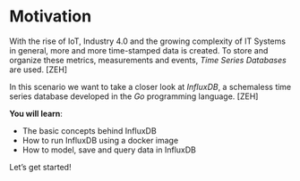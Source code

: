 # Motivation

With the rise of IoT, Industry 4.0 and the growing complexity of IT Systems in general, more and more time-stamped data is created. To store and organize these metrics, measurements and events, *Time Series Databases* are used. [ZEH]

In this scenario we want to take a closer look at *InfluxDB*, a schemaless time series database developed in the *Go* programming language. [ZEH]

**You will learn**:
-	The basic concepts behind InfluxDB
-	How to run InfluxDB using a docker image
-	How to model, save and query data in InfluxDB

Let’s get started!
